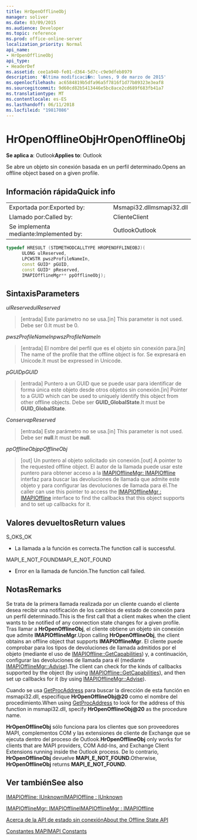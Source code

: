 ```yaml
---
title: HrOpenOfflineObj
manager: soliver
ms.date: 03/09/2015
ms.audience: Developer
ms.topic: reference
ms.prod: office-online-server
localization_priority: Normal
api_name:
- HrOpenOfflineObj
api_type:
- HeaderDef
ms.assetid: cee1a940-fe01-d364-5d7c-c9e9dfeb8979
description: '�ltima modificaci�n: lunes, 9 de marzo de 2015'
ms.openlocfilehash: ac6584819b5dfa96a5f7816f1d77b89323e3eaf8
ms.sourcegitcommit: 9d60cd82b5413446e5bc8ace2cd689f683fb41a7
ms.translationtype: MT
ms.contentlocale: es-ES
ms.lasthandoff: 06/11/2018
ms.locfileid: "19817086"
---
```

# <a name="hropenofflineobj"></a><span data-ttu-id="0dae6-103">HrOpenOfflineObj</span><span class="sxs-lookup"><span data-stu-id="0dae6-103">HrOpenOfflineObj</span></span>

  
  
<span data-ttu-id="0dae6-104">**Se aplica a**: Outlook</span><span class="sxs-lookup"><span data-stu-id="0dae6-104">**Applies to**: Outlook</span></span> 
  
<span data-ttu-id="0dae6-105">Se abre un objeto sin conexión basada en un perfil determinado.</span><span class="sxs-lookup"><span data-stu-id="0dae6-105">Opens an offline object based on a given profile.</span></span>
  
## <a name="quick-info"></a><span data-ttu-id="0dae6-106">Información rápida</span><span class="sxs-lookup"><span data-stu-id="0dae6-106">Quick info</span></span>

|||
|:-----|:-----|
|<span data-ttu-id="0dae6-107">Exportada por:</span><span class="sxs-lookup"><span data-stu-id="0dae6-107">Exported by:</span></span>  <br/> |<span data-ttu-id="0dae6-108">Msmapi32.dll</span><span class="sxs-lookup"><span data-stu-id="0dae6-108">msmapi32.dll</span></span>  <br/> |
|<span data-ttu-id="0dae6-109">Llamado por:</span><span class="sxs-lookup"><span data-stu-id="0dae6-109">Called by:</span></span>  <br/> |<span data-ttu-id="0dae6-110">Cliente</span><span class="sxs-lookup"><span data-stu-id="0dae6-110">Client</span></span>  <br/> |
|<span data-ttu-id="0dae6-111">Se implementa mediante:</span><span class="sxs-lookup"><span data-stu-id="0dae6-111">Implemented by:</span></span>  <br/> |<span data-ttu-id="0dae6-112">Outlook</span><span class="sxs-lookup"><span data-stu-id="0dae6-112">Outlook</span></span>  <br/> |
   
```cpp
typedef HRESULT (STDMETHODCALLTYPE HROPENOFFLINEOBJ)( 
      ULONG ulReserved, 
      LPCWSTR pwszProfileNameIn, 
      const GUID* pGUID, 
      const GUID* pReserved, 
      IMAPIOfflineMgr** ppOfflineObj); 

```

## <a name="parameters"></a><span data-ttu-id="0dae6-113">Sintaxis</span><span class="sxs-lookup"><span data-stu-id="0dae6-113">Parameters</span></span>

 <span data-ttu-id="0dae6-114">_ulReserved_</span><span class="sxs-lookup"><span data-stu-id="0dae6-114">_ulReserved_</span></span>
  
> <span data-ttu-id="0dae6-115">[entrada] Este parámetro no se usa.</span><span class="sxs-lookup"><span data-stu-id="0dae6-115">[in] This parameter is not used.</span></span> <span data-ttu-id="0dae6-116">Debe ser 0.</span><span class="sxs-lookup"><span data-stu-id="0dae6-116">It must be 0.</span></span>
    
 <span data-ttu-id="0dae6-117">_pwszProfileNameIn_</span><span class="sxs-lookup"><span data-stu-id="0dae6-117">_pwszProfileNameIn_</span></span>
  
> <span data-ttu-id="0dae6-118">[entrada] El nombre del perfil que es el objeto sin conexión para.</span><span class="sxs-lookup"><span data-stu-id="0dae6-118">[in] The name of the profile that the offline object is for.</span></span> <span data-ttu-id="0dae6-119">Se expresará en Unicode.</span><span class="sxs-lookup"><span data-stu-id="0dae6-119">It must be expressed in Unicode.</span></span> 
    
 <span data-ttu-id="0dae6-120">_pGUID_</span><span class="sxs-lookup"><span data-stu-id="0dae6-120">_pGUID_</span></span>
  
> <span data-ttu-id="0dae6-121">[entrada] Puntero a un GUID que se puede usar para identificar de forma única este objeto desde otros objetos sin conexión.</span><span class="sxs-lookup"><span data-stu-id="0dae6-121">[in] Pointer to a GUID which can be used to uniquely identify this object from other offline objects.</span></span> <span data-ttu-id="0dae6-122">Debe ser **GUID_GlobalState**.</span><span class="sxs-lookup"><span data-stu-id="0dae6-122">It must be **GUID_GlobalState**.</span></span>
    
 <span data-ttu-id="0dae6-123">_Conserva_</span><span class="sxs-lookup"><span data-stu-id="0dae6-123">_pReserved_</span></span>
  
> <span data-ttu-id="0dae6-124">[entrada] Este parámetro no se usa.</span><span class="sxs-lookup"><span data-stu-id="0dae6-124">[in] This parameter is not used.</span></span> <span data-ttu-id="0dae6-125">Debe ser **null**.</span><span class="sxs-lookup"><span data-stu-id="0dae6-125">It must be **null**.</span></span>
    
 <span data-ttu-id="0dae6-126">_ppOfflineObj_</span><span class="sxs-lookup"><span data-stu-id="0dae6-126">_ppOfflineObj_</span></span>
  
> <span data-ttu-id="0dae6-127">[out] Un puntero al objeto solicitado sin conexión.</span><span class="sxs-lookup"><span data-stu-id="0dae6-127">[out] A pointer to the requested offline object.</span></span> <span data-ttu-id="0dae6-128">El autor de la llamada puede usar este puntero para obtener acceso a la [IMAPIOfflineMgr: IMAPIOffline](imapiofflinemgrimapioffline.md) interfaz para buscar las devoluciones de llamada que admite este objeto y para configurar las devoluciones de llamada para él.</span><span class="sxs-lookup"><span data-stu-id="0dae6-128">The caller can use this pointer to access the [IMAPIOfflineMgr : IMAPIOffline](imapiofflinemgrimapioffline.md) interface to find the callbacks that this object supports and to set up callbacks for it.</span></span> 
    
## <a name="return-values"></a><span data-ttu-id="0dae6-129">Valores devueltos</span><span class="sxs-lookup"><span data-stu-id="0dae6-129">Return values</span></span>

<span data-ttu-id="0dae6-130">S_OK</span><span class="sxs-lookup"><span data-stu-id="0dae6-130">S_OK</span></span> 
  
- <span data-ttu-id="0dae6-131">La llamada a la función es correcta.</span><span class="sxs-lookup"><span data-stu-id="0dae6-131">The function call is successful.</span></span>
    
<span data-ttu-id="0dae6-132">MAPI_E_NOT_FOUND</span><span class="sxs-lookup"><span data-stu-id="0dae6-132">MAPI_E_NOT_FOUND</span></span>
  
- <span data-ttu-id="0dae6-133">Error en la llamada de función.</span><span class="sxs-lookup"><span data-stu-id="0dae6-133">The function call failed.</span></span>
    
## <a name="remarks"></a><span data-ttu-id="0dae6-134">Notas</span><span class="sxs-lookup"><span data-stu-id="0dae6-134">Remarks</span></span>

<span data-ttu-id="0dae6-135">Se trata de la primera llamada realizada por un cliente cuando el cliente desea recibir una notificación de los cambios de estado de conexión para un perfil determinado.</span><span class="sxs-lookup"><span data-stu-id="0dae6-135">This is the first call that a client makes when the client wants to be notified of any connection state changes for a given profile.</span></span> <span data-ttu-id="0dae6-136">Tras llamar a **HrOpenOfflineObj**, el cliente obtiene un objeto sin conexión que admite **IMAPIOfflineMgr**.</span><span class="sxs-lookup"><span data-stu-id="0dae6-136">Upon calling **HrOpenOfflineObj**, the client obtains an offline object that supports **IMAPIOfflineMgr**.</span></span> <span data-ttu-id="0dae6-137">El cliente puede comprobar para los tipos de devoluciones de llamada admitidos por el objeto (mediante el uso de [IMAPIOffline::GetCapabilities](imapioffline-getcapabilities.md)) y, a continuación, configurar las devoluciones de llamada para él (mediante [IMAPIOfflineMgr::Advise](imapiofflinemgr-advise.md)).</span><span class="sxs-lookup"><span data-stu-id="0dae6-137">The client can check for the kinds of callbacks supported by the object (by using [IMAPIOffline::GetCapabilities](imapioffline-getcapabilities.md)), and then set up callbacks for it (by using [IMAPIOfflineMgr::Advise](imapiofflinemgr-advise.md)).</span></span>
  
<span data-ttu-id="0dae6-138">Cuando se usa [GetProcAddress](http://msdn.microsoft.com/es-es/library/ms683212.aspx) para buscar la dirección de esta función en msmapi32.dll, especifique **HrOpenOfflineObj@20** como el nombre del procedimiento.</span><span class="sxs-lookup"><span data-stu-id="0dae6-138">When using [GetProcAddress](http://msdn.microsoft.com/es-es/library/ms683212.aspx) to look for the address of this function in msmapi32.dll, specify **HrOpenOfflineObj@20** as the procedure name.</span></span> 
  
 <span data-ttu-id="0dae6-139">**HrOpenOfflineObj** sólo funciona para los clientes que son proveedores MAPI, complementos COM y las extensiones de cliente de Exchange que se ejecuta dentro del proceso de Outlook.</span><span class="sxs-lookup"><span data-stu-id="0dae6-139">**HrOpenOfflineObj** only works for clients that are MAPI providers, COM Add-Ins, and Exchange Client Extensions running inside the Outlook process.</span></span> <span data-ttu-id="0dae6-140">De lo contrario, **HrOpenOfflineObj** devuelve **MAPI_E_NOT_FOUND**.</span><span class="sxs-lookup"><span data-stu-id="0dae6-140">Otherwise, **HrOpenOfflineObj** returns **MAPI_E_NOT_FOUND**.</span></span> 
  
## <a name="see-also"></a><span data-ttu-id="0dae6-141">Ver también</span><span class="sxs-lookup"><span data-stu-id="0dae6-141">See also</span></span>



[<span data-ttu-id="0dae6-142">IMAPIOffline: IUnknown</span><span class="sxs-lookup"><span data-stu-id="0dae6-142">IMAPIOffline : IUnknown</span></span>](imapiofflineiunknown.md)
  
[<span data-ttu-id="0dae6-143">IMAPIOfflineMgr: IMAPIOffline</span><span class="sxs-lookup"><span data-stu-id="0dae6-143">IMAPIOfflineMgr : IMAPIOffline</span></span>](imapiofflinemgrimapioffline.md)


[<span data-ttu-id="0dae6-144">Acerca de la API de estado sin conexión</span><span class="sxs-lookup"><span data-stu-id="0dae6-144">About the Offline State API</span></span>](about-the-offline-state-api.md)
  
[<span data-ttu-id="0dae6-145">Constantes MAPI</span><span class="sxs-lookup"><span data-stu-id="0dae6-145">MAPI Constants</span></span>](mapi-constants.md)

